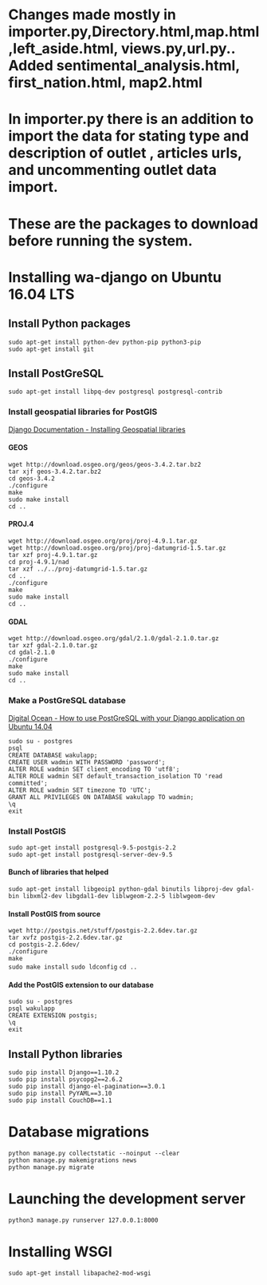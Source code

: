 # Changes made mostly in importer.py,Directory.html,map.html,left_aside.html, views.py,url.py.. Added sentimental_analysis.html, first_nation.html, map2.html
# In importer.py there is an addition to import the data for stating type and description of outlet , articles urls, and uncommenting outlet data import.


# These are the packages to download before running the system.
# Installing wa-django on Ubuntu 16.04 LTS

## Install Python packages
`sudo apt-get install python-dev python-pip python3-pip`  
`sudo apt-get install git`

## Install PostGreSQL
`sudo apt-get install libpq-dev postgresql postgresql-contrib`

### Install geospatial libraries for PostGIS
[Django Documentation - Installing Geospatial libraries](https://docs.djangoproject.com/en/1.10/ref/contrib/gis/install/geolibs/#geosbuild)

#### GEOS
`wget http://download.osgeo.org/geos/geos-3.4.2.tar.bz2`  
`tar xjf geos-3.4.2.tar.bz2`  
`cd geos-3.4.2`  
`./configure`  
`make`  
`sudo make install`  
`cd ..`

#### PROJ.4
`wget http://download.osgeo.org/proj/proj-4.9.1.tar.gz`  
`wget http://download.osgeo.org/proj/proj-datumgrid-1.5.tar.gz`  
`tar xzf proj-4.9.1.tar.gz`  
`cd proj-4.9.1/nad`  
`tar xzf ../../proj-datumgrid-1.5.tar.gz`  
`cd ..`  
`./configure`  
`make`  
`sudo make install`  
`cd ..`

#### GDAL
`wget http://download.osgeo.org/gdal/2.1.0/gdal-2.1.0.tar.gz`  
`tar xzf gdal-2.1.0.tar.gz`  
`cd gdal-2.1.0`  
`./configure`  
`make`  
`sudo make install`  
`cd ..`  

### Make a PostGreSQL database
[Digital Ocean - How to use PostGreSQL with your Django application on Ubuntu 14.04](https://www.digitalocean.com/community/tutorials/how-to-use-postgresql-with-your-django-application-on-ubuntu-14-04)

`sudo su - postgres`  
`psql`  
`CREATE DATABASE wakulapp;`  
`CREATE USER wadmin WITH PASSWORD 'password';`  
`ALTER ROLE wadmin SET client_encoding TO 'utf8';`  
`ALTER ROLE wadmin SET default_transaction_isolation TO 'read committed';`  
`ALTER ROLE wadmin SET timezone TO 'UTC';`  
`GRANT ALL PRIVILEGES ON DATABASE wakulapp TO wadmin;`  
`\q`  
`exit`  

### Install PostGIS
`sudo apt-get install postgresql-9.5-postgis-2.2`  
`sudo apt-get install postgresql-server-dev-9.5`

#### Bunch of libraries that helped
`sudo apt-get install libgeoip1 python-gdal binutils libproj-dev gdal-bin libxml2-dev libgdal1-dev liblwgeom-2.2-5 liblwgeom-dev`

#### Install PostGIS from source
`wget http://postgis.net/stuff/postgis-2.2.6dev.tar.gz`  
`tar xvfz postgis-2.2.6dev.tar.gz`  
`cd postgis-2.2.6dev/`  
`./configure`  
`make`  
`sudo make install` 
`sudo ldconfig` 
`cd ..`

#### Add the PostGIS extension to our database
`sudo su - postgres`  
`psql wakulapp`  
`CREATE EXTENSION postgis;`  
`\q`  
`exit`

## Install Python libraries

`sudo pip install Django==1.10.2`  
`sudo pip install psycopg2==2.6.2`  
`sudo pip install django-el-pagination==3.0.1`  
`sudo pip install PyYAML==3.10`  
`sudo pip install CouchDB==1.1`

# Database migrations
`python manage.py collectstatic --noinput --clear`  
`python manage.py makemigrations news`  
`python manage.py migrate`

# Launching the development server
`python3 manage.py runserver 127.0.0.1:8000`

# Installing WSGI
`sudo apt-get install libapache2-mod-wsgi`
